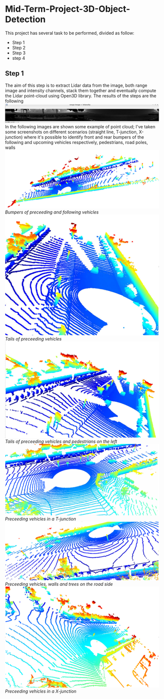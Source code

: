 # Mid-Term-Project-3D-Object-Detection
This project has several task to be performed, divided as follow:
* Step 1
* Step 2
* Step 3
* step 4
## Step 1
The aim of this step is to extract Lidar data from the image, both range image and intensity channels, stack them together and eventually compute the Lidar point-cloud using Open3D library.
The results of the steps are the following
![range+intensity](Pics/range_intensity.png)
In the following images are shown some example of point cloud; I've taken some screenshots on different scenarios (straight line, T-junction, X-junction) where it's possible to identify front and rear bumpers of the following and upcoming vehicles respectively, pedestrians, road poles, walls 
![pcl1](Pics/pcl1.png "pcl1") *Bumpers of preceeding and following vehicles* 
![pcl2](Pics/pcl2.png "pcl2") *Tails of preceeding vehicles*
![pcl3](Pics/pcl3.png "pcl3") *Tails of preceeding vehicles and pedestrians on the left*
![pcl4](Pics/pcl4.png "pcl4") *Preceeding vehicles in a T-junction*
![pcl5](Pics/pcl5.png "pcl5") *Preceeding vehicles, walls and trees on the road side*
![pcl6](Pics/pcl6.png "pcl6") *Preceeding vehicles in a X-junction*
